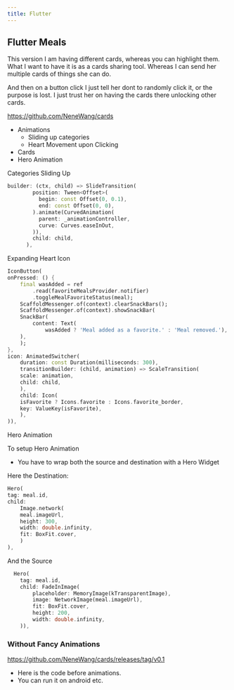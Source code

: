 ```yaml
---
title: Flutter
---
```


## Flutter Meals

This version I am having different cards, whereas you can highlight them. What I want to have it is as a cards sharing tool. Whereas I can send her multiple cards of things she can do.

And then on a button click I just tell her dont to randomly click it, or the purpose is lost. I just trust her on having the cards there unlocking other cards.

https://github.com/NeneWang/cards

- Animations
  - Sliding up categories
  - Heart Movement upon Clicking
- Cards
- Hero Animation



Categories Sliding Up

```dart
builder: (ctx, child) => SlideTransition(
        position: Tween<Offset>(
          begin: const Offset(0, 0.1),
          end: const Offset(0, 0),
        ).animate(CurvedAnimation(
          parent: _animationController,
          curve: Curves.easeInOut,
        )),
        child: child,
      ),

```

Expanding Heart Icon

```dart 
IconButton(
onPressed: () {
    final wasAdded = ref
        .read(favoriteMealsProvider.notifier)
        .toggleMealFavoriteStatus(meal);
    ScaffoldMessenger.of(context).clearSnackBars();
    ScaffoldMessenger.of(context).showSnackBar(
    SnackBar(
        content: Text(
            wasAdded ? 'Meal added as a favorite.' : 'Meal removed.'),
    ),
    );
},
icon: AnimatedSwitcher(
    duration: const Duration(milliseconds: 300),
    transitionBuilder: (child, animation) => ScaleTransition(
    scale: animation,
    child: child,
    ),
    child: Icon(
    isFavorite ? Icons.favorite : Icons.favorite_border,
    key: ValueKey(isFavorite),
    ),
)),
```

Hero Animation

To setup Hero Animation
- You have to wrap both the source and destination with a Hero Widget

Here the Destination:

```dart
Hero(
tag: meal.id,
child:
    Image.network(
    meal.imageUrl,
    height: 300,
    width: double.infinity,
    fit: BoxFit.cover,
    )
),
```

And the Source

```dart
  Hero(
    tag: meal.id,
    child: FadeInImage(
        placeholder: MemoryImage(kTransparentImage),
        image: NetworkImage(meal.imageUrl),
        fit: BoxFit.cover,
        height: 200,
        width: double.infinity,
    )),
```



### Without Fancy Animations

https://github.com/NeneWang/cards/releases/tag/v0.1

- Here is the code before animations.
- You can run it on android etc.











